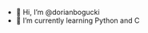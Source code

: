 - 👋 Hi, I’m @dorianbogucki
- 🌱 I’m currently learning Python and C


<!---
dorianbogucki/dorianbogucki is a ✨ special ✨ repository because its `README.md` (this file) appears on your GitHub profile.
You can click the Preview link to take a look at your changes.
--->
